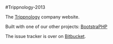 #Trippnology-2013

The [Trippnology](http://trippnology.com) company website.

Built with one of our other projects: [BootstraPHP](https://github.com/Trippnology/BootstraPHP)

The issue tracker is over on [Bitbucket](https://bitbucket.org/Trippnology/trippnology-2013/issues).
